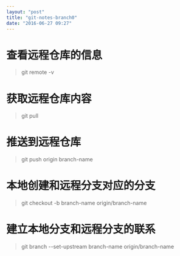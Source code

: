 ```yaml
---
layout: "post"
title: "git-notes-branch0"
date: "2016-06-27 09:27"
---
```


# 查看远程仓库的信息
> git remote -v

# 获取远程仓库内容
> git pull

# 推送到远程仓库
> git push origin branch-name

# 本地创建和远程分支对应的分支
> git checkout -b branch-name origin/branch-name

# 建立本地分支和远程分支的联系
> git branch --set-upstream branch-name origin/branch-name
